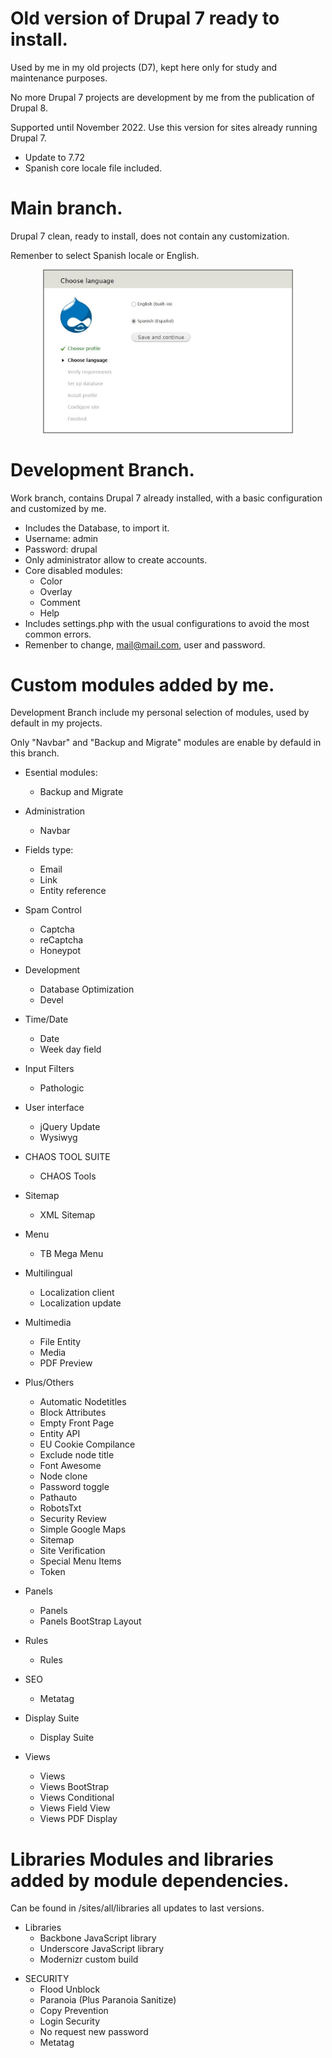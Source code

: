 # Old version of Drupal 7 ready to install.

Used by me in my old projects (D7), kept here only for study and maintenance purposes.

No more Drupal 7 projects are development by me from the publication of Drupal 8.

Supported until November 2022. Use this version for sites already running Drupal 7.

- Update to 7.72
- Spanish core locale file included.

# Main branch.

Drupal 7 clean, ready to install, does not contain any customization.

Remenber to select Spanish locale or English.

<div align="center">
  <img src="capture.JPG"  width="400" height="auto">
</div>

# Development Branch.

Work branch, contains Drupal 7 already installed, with a basic configuration and customized by me.

- Includes the Database, to import it.
- Username: admin
- Password: drupal
- Only administrator allow to create accounts.
- Core disabled modules:
  + Color
  + Overlay
  + Comment
  + Help
- Includes settings.php with the usual configurations to avoid the most common errors.
- Remenber to change, mail@mail.com, user and password.

# Custom modules added by me.

Development Branch include my personal selection of modules, used by default in my projects.

Only "Navbar" and "Backup and Migrate" modules are enable by defauld in this branch.

- Esential modules:
  + Backup and Migrate

- Administration
  + Navbar
- Fields type:
  + Email
  + Link
  + Entity reference
- Spam Control
  + Captcha
  + reCaptcha
  + Honeypot
- Development
  + Database Optimization
  + Devel
- Time/Date
  + Date
  + Week day field
- Input Filters
  + Pathologic
- User interface
  + jQuery Update
  + Wysiwyg
- CHAOS TOOL SUITE
  + CHAOS Tools
- Sitemap
  + XML Sitemap
- Menu
  + TB Mega Menu
- Multilingual
  + Localization client
  + Localization update
- Multimedia
  + File Entity
  + Media
  + PDF Preview
- Plus/Others
  + Automatic Nodetitles
  + Block Attributes
  + Empty Front Page
  + Entity API
  + EU Cookie Compilance
  + Exclude node title
  + Font Awesome
  + Node clone
  + Password toggle
  + Pathauto
  + RobotsTxt
  + Security Review
  + Simple Google Maps
  + Sitemap
  + Site Verification
  + Special Menu Items
  + Token
- Panels
  + Panels
  + Panels BootStrap Layout
- Rules
  + Rules
- SEO
  + Metatag 
- Display Suite
  + Display Suite
- Views
  + Views
  + Views BootStrap
  + Views Conditional
  + Views Field View
  + Views PDF Display

# Libraries Modules and libraries added by module dependencies.
Can be found in /sites/all/libraries all updates to last versions.

  + Libraries
    + Backbone JavaScript library
    + Underscore JavaScript library
    + Modernizr custom build

- SECURITY
  + Flood Unblock
  + Paranoia (Plus Paranoia Sanitize)
  + Copy Prevention
  + Login Security
  + No request new password
  + Metatag